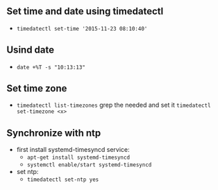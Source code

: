 ## Set time and date using timedatectl

* `timedatectl set-time '2015-11-23 08:10:40'`

## Usind date

* `date +%T -s "10:13:13"`

## Set time zone

* `timedatectl list-timezones` grep the needed and set it `timedatectl set-timezone <x>`

## Synchronize with ntp
* first install systemd-timesyncd service:
    *   `apt-get install systemd-timesyncd`
    *   `systemctl enable/start systemd-timesyncd`
*  set ntp:
    * `timedatectl set-ntp yes`
